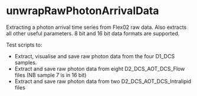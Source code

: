 # unwrapRawPhotonArrivalData
Extracting a photon arrival time series from Flex02 raw data.
Also extracts all other useful parameters.
8 bit and 16 bit data formats are supported.

Test scripts to:
  - Extract, visualise and save raw photon data from the four D1_DCS samples.
  - Extract and save raw photon data from eight D2_DCS_AOT_DCS_Flow files (NB sample 7 is in 16 bit)
  - Extract and save raw photon data from two D2_DCS_AOT_DCS_Intralipid files
